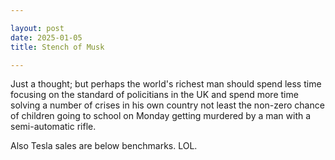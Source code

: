 ```yaml
---

layout: post
date: 2025-01-05
title: Stench of Musk

---
```


Just a thought; but perhaps the world's richest man should spend less time focusing on the standard of policitians in the UK and spend more time solving a number of crises in his own country not least the non-zero chance of children going to school on Monday getting murdered by a man with a semi-automatic rifle. 

Also Tesla sales are below benchmarks. LOL.